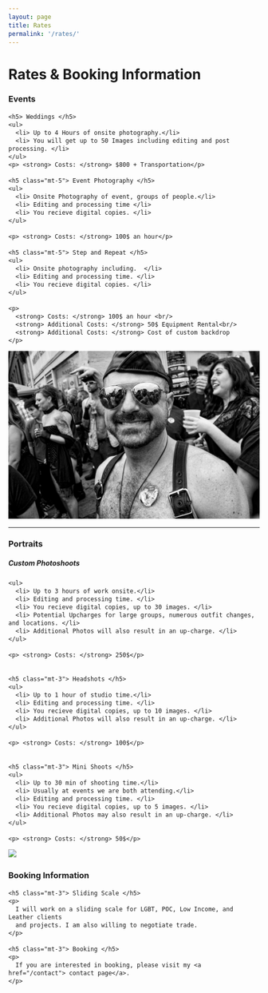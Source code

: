 ```yaml
---
layout: page
title: Rates
permalink: '/rates/'
---
```


<h1> Rates & Booking Information </h1>


<div class="row align-items-center mt-5">
  <div class="col-sm-6">
    <h3 class="mb-3"> Events </h3>

    <h5> Weddings </h5>
    <ul>
      <li> Up to 4 Hours of onsite photography.</li>
      <li> You will get up to 50 Images including editing and post processing. </li>
    </ul>
    <p> <strong> Costs: </strong> $800 + Transportation</p>

    <h5 class="mt-5"> Event Photography </h5>
    <ul>
      <li> Onsite Photography of event, groups of people.</li>
      <li> Editing and processing time </li>
      <li> You recieve digital copies. </li>
    </ul>
    
    <p> <strong> Costs: </strong> 100$ an hour</p>

    <h5 class="mt-5"> Step and Repeat </h5>
    <ul>
      <li> Onsite photography including.  </li>
      <li> Editing and processing time. </li>
      <li> You recieve digital copies. </li>
    </ul>

    <p> 
      <strong> Costs: </strong> 100$ an hour <br/>
      <strong> Additional Costs: </strong> 50$ Equipment Rental<br/>
      <strong> Additional Costs: </strong> Cost of custom backdrop
    </p>
  </div>
  <div class="col-sm-6">
    <img src="/images/photography/events/folsom-2014.jpg" />
  </div>
</div>

<hr />

<div class="row align-items-center mt-5">
  <div class="col-sm-8">
    <h3 class="mb-3"> Portraits </h3>
    <h5> Custom Photoshoots </h5>

    <ul>
      <li> Up to 3 hours of work onsite.</li>
      <li> Editing and processing time. </li>
      <li> You recieve digital copies, up to 30 images. </li>
      <li> Potential Upcharges for large groups, numerous outfit changes, and locations. </li>
      <li> Additional Photos will also result in an up-charge. </li>
    </ul>
    
    <p> <strong> Costs: </strong> 250$</p>


    <h5 class="mt-3"> Headshots </h5>
    <ul>
      <li> Up to 1 hour of studio time.</li>
      <li> Editing and processing time. </li>
      <li> You recieve digital copies, up to 10 images. </li>
      <li> Additional Photos will also result in an up-charge. </li>
    </ul>

    <p> <strong> Costs: </strong> 100$</p>


    <h5 class="mt-3"> Mini Shoots </h5>
    <ul>
      <li> Up to 30 min of shooting time.</li>
      <li> Usually at events we are both attending.</li>
      <li> Editing and processing time. </li>
      <li> You recieve digital copies, up to 5 images. </li>
      <li> Additional Photos may also result in an up-charge. </li>
    </ul>

    <p> <strong> Costs: </strong> 50$</p>

  </div>
  <div class="col-sm-4">
    <img src="/images/photography/leather/TakeRefuge-118.jpg" />
  </div>
</div>

<div class="row align-items-center mt-5">
  <div class="col-sm-8">
    <h3 class="mb-3"> Booking Information </h3>

    <h5 class="mt-3"> Sliding Scale </h5>
    <p>
      I will work on a sliding scale for LGBT, POC, Low Income, and Leather clients
      and projects. I am also willing to negotiate trade.
    </p>

    <h5 class="mt-3"> Booking </h5>
    <p>
      If you are interested in booking, please visit my <a href="/contact"> contact page</a>.
    </p>

  </div>
  <div class="col-sm-4">
  </div>
</div>


